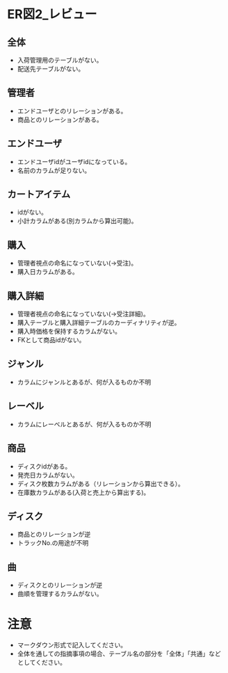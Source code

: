 # ER図2_レビュー
## 全体
- 入荷管理用のテーブルがない。
- 配送先テーブルがない。

## 管理者
- エンドユーザとのリレーションがある。
- 商品とのリレーションがある。

## エンドユーザ
- エンドユーザidがユーザidになっている。
- 名前のカラムが足りない。

## カートアイテム
- idがない。
- 小計カラムがある(別カラムから算出可能)。

## 購入
- 管理者視点の命名になっていない(→受注)。
- 購入日カラムがある。

## 購入詳細
- 管理者視点の命名になっていない(→受注詳細)。
- 購入テーブルと購入詳細テーブルのカーディナリティが逆。
- 購入時価格を保持するカラムがない。
- FKとして商品idがない。

## ジャンル
- カラムにジャンルとあるが、何が入るものか不明

## レーベル
- カラムにレーベルとあるが、何が入るものか不明

## 商品
- ディスクidがある。
- 発売日カラムがない。
- ディスク枚数カラムがある（リレーションから算出できる）。
- 在庫数カラムがある(入荷と売上から算出する)。

## ディスク
- 商品とのリレーションが逆
- トラックNo.の用途が不明

## 曲
- ディスクとのリレーションが逆
- 曲順を管理するカラムがない。

# 注意
* マークダウン形式で記入してください。
* 全体を通しての指摘事項の場合、テーブル名の部分を「全体」「共通」などとしてください。

